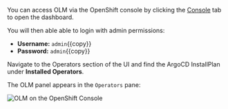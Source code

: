 You can access OLM via the OpenShift console by clicking the [Console](https://console-openshift-console-[[HOST_SUBDOMAIN]]-443-[[KATACODA_HOST]].environments.katacoda.com) tab to open the dashboard.

You will then able able to login with admin permissions:

* **Username:** ``admin``{{copy}}
* **Password:** ``admin``{{copy}}

Navigate to the Operators section of the UI and find the ArgoCD InstallPlan under **Installed Operators**.

The OLM panel appears in the `Operators` pane:

![OLM on the OpenShift Console](https://raw.githubusercontent.com/madorn/learn-katacoda/master/operatorframework/operator-lifecycle-manager/assets/images/olm-console.png)